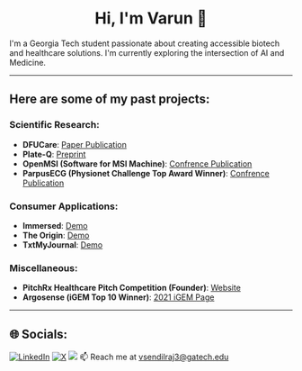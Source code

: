 <h1 align="center">Hi, I'm Varun 👋</h1>

I'm a Georgia Tech student passionate about creating accessible biotech and healthcare solutions. I'm currently exploring the intersection of AI and Medicine.<br>

---

## Here are some of my past projects:

### Scientific Research:
- **DFUCare**: [Paper Publication](https://www.frontiersin.org/journals/endocrinology/articles/10.3389/fendo.2024.1386613/abstract)  
- **Plate-Q**: [Preprint](https://github.com/igemsoftware2021/Lambert_GA)  
- **OpenMSI (Software for MSI Machine)**: [Confrence Publication](https://www.mssj.jp/conf/72/program/1A-O1-1500.html)  
- **ParpusECG (Physionet Challenge Top Award Winner)**: [Confrence Publication](https://cinc.org/2024/Program/accepted/495_Preprint.pdf)

### Consumer Applications:
- **Immersed**: [Demo](https://www.loom.com/share/2254a96e562e42809b42bfb2441f8c44)  
- **The Origin**: [Demo](https://www.linkedin.com/posts/arnavpatidar_you-may-be-subscribed-to-newsletters-like-activity-7151699513794035713-p6UD?utm_source=share&utm_medium=member_desktop)  
- **TxtMyJournal**: [Demo](https://x.com/vsendilraj_/status/1810358545982034152)

### Miscellaneous:
- **PitchRx Healthcare Pitch Competition (Founder)**: [Website](https://www.pitchrx.io/)  
- **Argosense (iGEM Top 10 Winner)**: [2021 iGEM Page](https://2021.igem.org/Team:Lambert_GA)

---

## 🌐 Socials:
[![LinkedIn](https://img.shields.io/badge/LinkedIn-%230077B5.svg?logo=linkedin&logoColor=white)](https://www.linkedin.com/in/varun-sendilraj/)  [![X](https://img.shields.io/badge/X-black.svg?logo=X&logoColor=white)](https://x.com/vsendilraj_)  [![](https://visitcount.itsvg.in/api?id=VarunSendilraj&icon=0&color=8)](https://visitcount.itsvg.in)
📫 Reach me at vsendilraj3@gatech.edu <br>

